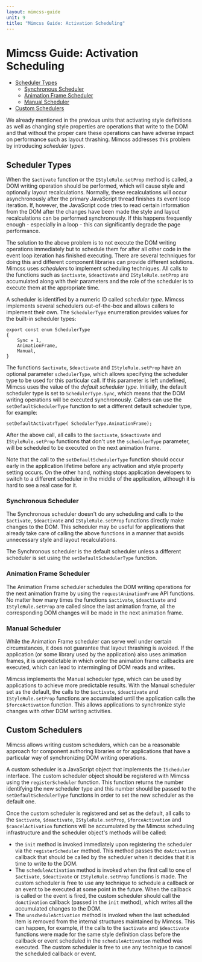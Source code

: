 ```yaml
---
layout: mimcss-guide
unit: 9
title: "Mimcss Guide: Activation Scheduling"
---
```


# Mimcss Guide: Activation Scheduling

- [Scheduler Types](#scheduler-types)
  - [Synchronous Scheduler](#synchronous-scheduler)
  - [Animation Frame Scheduler](#animation-frame-scheduler)
  - [Manual Scheduler](#manual-scheduler)
- [Custom Schedulers](#custom-schedulers)

We already mentioned in the previous units that activating style definitions as well as changing style properties are operations that write to the DOM and that without the proper care these operations can have adverse impact on performance such as layout thrashing. Mimcss addresses this problem by introducing *scheduler types*.

## Scheduler Types
When the `$activate` function or the `IStyleRule.setProp` method is called, a DOM writing operation should be performed, which will cause style and optionally layout recalculations. Normally, these recalculations will occur asynchronously after the primary JavaScript thread finishes its event loop iteration. If, however, the JavaScript code tries to read certain information from the DOM after the changes have been made the style and layout recalculations can be performed synchronously. If this happens frequently enough - especially in a loop - this can significantly degrade the page performance.

The solution to the above problem is to not execute the DOM writing operations immediately but to schedule them for after all other code in the event loop iteration has finished executing. There are several techniques for doing this and different component libraries can provide different solutions. Mimcss uses *schedulers* to implement scheduling techniques. All calls to the functions such as `$activate`, `$deactivate` and `IStyleRule.setProp` are accumulated along with their parameters and the role of the scheduler is to execute them at the appropriate time.

A scheduler is identified by a numeric ID called *scheduler type*. Mimcss implements several schedulers out-of-the-box and allows callers to implement their own. The `SchedulerType` enumeration provides values for the built-in scheduler types:

```tsx
export const enum SchedulerType
{
    Sync = 1,
    AnimationFrame,
    Manual,
}
```

The functions `$activate`, `$deactivate` and `IStyleRule.setProp` have an optional parameter `schedulerType`, which allows specifying the scheduler type to be used for this particular call. If this parameter is left undefined, Mimcss uses the value of the *default scheduler type*. Initially, the default scheduler type is set to `SchedulerType.Sync`, which means that the DOM writing operations will be executed synchronously. Callers can use the `setDefaultSchedulerType` function to set a different default scheduler type, for example:

```tsx
setDefaultActivatrType( SchedulerType.AnimationFrame);
```

After the above call, all calls to the `$activate`, `$deactivate` and `IStyleRule.setProp` functions that don't use the `schedulerType` parameter, will be scheduled to be executed on the next animation frame.

Note that the call to the `setDefaultSchedulerType` function should occur early in the application lifetime before any activation and style property setting occurs. On the other hand, nothing stops application developers to switch to a different scheduler in the middle of the application, although it is hard to see a real case for it.

### Synchronous Scheduler
The Synchronous scheduler doesn't do any scheduling and calls to the `$activate`, `$deactivate` and `IStyleRule.setProp` functions directly make changes to the DOM. This scheduler may be useful for applications that already take care of calling the above functions in a manner that avoids unnecessary style and layout recalculations.

The Synchronous scheduler is the default scheduler unless a different scheduler is set using the `setDefaultSchedulerType` function.


### Animation Frame Scheduler
The Animation Frame scheduler schedules the DOM writing operations for the next animation frame by using the `requestAnimationFrame` API functions. No matter how many times the functions `$activate`, `$deactivate` and `IStyleRule.setProp` are called since the last animation frame, all the corresponding DOM changes will be made in the next animation frame.

### Manual Scheduler
While the Animation Frame scheduler can serve well under certain circumstances, it does not guarantee that layout thrashing is avoided. If the application (or some library used by the application) also uses animation frames, it is unpredictable in which order the animation frame callbacks are executed, which can lead to intermingling of DOM reads and writes.

Mimcss implements the Manual scheduler type, which can be used by applications to achieve more predictable results. With the Manual scheduler set as the default, the calls to the `$activate`, `$deactivate` and `IStyleRule.setProp` functions are accumulated until the application calls the `$forceActivation` function. This allows applications to synchronize style changes with other DOM writing activities.

## Custom Schedulers
Mimcss allows writing custom schedulers, which can be a reasonable approach for component authoring libraries or for applications that have a particular way of synchronizing DOM writing operations.

A custom scheduler is a JavaScript object that implements the `IScheduler` interface. The custom scheduler object should be registered with Mimcss using the `registerScheduler` function. This function returns the number identifying the new scheduler type and this number should be passed to the `setDefaultSchedulerType` functions in order to set the new scheduler as the default one.

Once the custom scheduler is registered and set as the default, all calls to the `$activate`, `$deactivate`, `IStyleRule.setProp`, `$forceActivation` and `$cancelActivation` functions will be accumulated by the Mimcss scheduling infrastructure and the scheduler object's methods will be called:

- the `init` method is invoked immediately upon registering the scheduler via the `registerScheduler` method. This method passes the `doActivation` callback that should be called by the scheduler when it decides that it is time to write to the DOM.
- The `scheduleActivation` method is invoked when the first call to one of `$activate`, `$deactivate` or `IStyleRule.setProp` functions is made. The custom scheduler is free to use any technique to schedule a callback or an event to be executed at some point in the future. When the callback is called or the event is fired, the custom scheduler should call the `doActivation` callback (passed in the `init` method), which writes all the accumulated changes to the DOM.
- The `unscheduleActivation` method is invoked when the last scheduled item is removed from the internal structures maintained by Mimcss. This can happen, for example, if the calls to the `$activate` and `$deactivate` functions were made for the same style definition class before the callback or event scheduled in the `scheduleActivation` method was executed. The custom scheduler is free to use any technique to cancel the scheduled callback or event.




